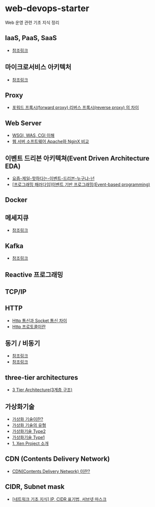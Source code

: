 # web-devops-starter
Web 운영 관련 기초 지식 정리

## IaaS, PaaS, SaaS
* [참조링크](https://wodonggun.github.io/wodonggun.github.io/study/IaaS,-PaaS,-SaaS.html)

## 마이크로서비스 아키텍처
* [참조링크](http://guruble.com/%EB%A7%88%EC%9D%B4%ED%81%AC%EB%A1%9C%EC%84%9C%EB%B9%84%EC%8A%A4microservice-%EC%95%84%ED%82%A4%ED%85%8D%EC%B2%98-%EA%B7%B8%EA%B2%83%EC%9D%B4-%EB%AD%A3%EC%9D%B4-%EC%A4%91%ED%97%8C%EB%94%94/)

## Proxy
* [포워드 프록시(forward proxy) 리버스 프록시(reverse proxy) 의 차이](https://www.lesstif.com/system-admin/forward-proxy-reverse-proxy-21430345.html)

## Web Server
* [WSGI, WAS, CGI 이해](https://brownbears.tistory.com/350)
* [웹 서버 소프트웨어 Apache와 NginX 비교](https://cntechsystems.tistory.com/24)

## 이벤트 드리븐 아키텍쳐(Event Driven Architecture EDA)
* [요즘-제일-핫하다는-이벤트-드리븐-누구냐-넌](https://news.samsung.com/kr/%EC%9A%94%EC%A6%98-%EC%A0%9C%EC%9D%BC-%ED%95%AB%ED%95%98%EB%8B%A4%EB%8A%94-%EC%9D%B4%EB%B2%A4%ED%8A%B8-%EB%93%9C%EB%A6%AC%EB%B8%90-%EB%88%84%EA%B5%AC%EB%83%90-%EB%84%8C)
* [[프로그래밍 패러다임]이벤트 기반 프로그래밍(Event-based programming)](https://kamang-it.tistory.com/entry/%ED%94%84%EB%A1%9C%EA%B7%B8%EB%9E%98%EB%B0%8D-%ED%8C%A8%EB%9F%AC%EB%8B%A4%EC%9E%84%EC%9D%B4%EB%B2%A4%ED%8A%B8-%EA%B8%B0%EB%B0%98-%ED%94%84%EB%A1%9C%EA%B7%B8%EB%9E%98%EB%B0%8DEvent-based-programming)


## Docker


## 메세지큐
* [참조링크](https://12bme.tistory.com/176)

## Kafka
* [참조링크](https://taetaetae.github.io/2017/11/02/what-is-kafka/)

## Reactive 프로그래밍

## TCP/IP

## HTTP
* [Http 통신과 Socket 통신 차이](https://mangkyu.tistory.com/48)
* [Http 프로토콜이란](https://gmlwjd9405.github.io/2019/04/17/what-is-http-protocol.html)

## 동기 / 비동기
* [참조링크](https://tech.peoplefund.co.kr/2017/08/02/non-blocking-asynchronous-concurrency.html)   
* [참조링크](https://leeph.tistory.com/24)

## three-tier architectures
* [3 Tier Architecture(3계층 구조)](http://blog.naver.com/PostView.nhn?blogId=limoremo&logNo=220073573980)   

## 가상화기술
* [가상화 기술이란?](https://selfish-developer.com/entry/%EA%B0%80%EC%83%81%ED%99%94-%EA%B8%B0%EC%88%A0%EC%9D%B4%EB%9E%80?category=825819)   
* [가상화 기술의 유형](https://selfish-developer.com/entry/%EA%B0%80%EC%83%81%ED%99%94-%EA%B8%B0%EC%88%A0%EC%9D%98-%EC%9C%A0%ED%98%95?category=825819)   
* [가상화기술 Type2](https://selfish-developer.com/entry/%EA%B0%80%EC%83%81%ED%99%94%EA%B8%B0%EC%88%A0-Type2?category=825819)   
* [가상화기술 Type1](https://selfish-developer.com/entry/%EA%B0%80%EC%83%81%ED%99%94-%EA%B8%B0%EC%88%A0-Type1?category=825819)   
* [1. Xen Project 소개](https://selfish-developer.com/entry/1-Xen-Project-%EC%86%8C%EA%B0%9C?category=825819)  

## CDN (Contents Delivery Network)
* [CDN(Contents Delivery Network) 이란?](https://goddaehee.tistory.com/173)   

## CIDR, Subnet mask
* [[네트워크 기초 지식] IP, CIDR 표기법, 서브넷 마스크](https://cjwoov.tistory.com/27)   
